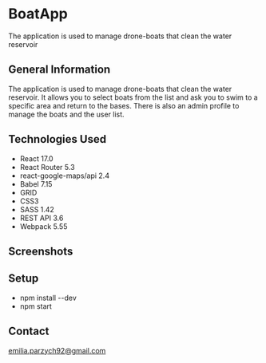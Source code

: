 # BoatApp
The application is used to manage drone-boats that clean the water reservoir

## General Information
The application is used to manage drone-boats that clean the water reservoir. 
It allows you to select boats from the list and ask you to swim to a specific area and return to the bases. There is also an admin profile to manage the boats and the user list.

## Technologies Used
- React 17.0
- React Router 5.3
- react-google-maps/api 2.4
- Babel 7.15
- GRID
- CSS3
- SASS 1.42
- REST API 3.6
- Webpack 5.55

## Screenshots

## Setup
- npm install --dev
- npm start

## Contact
emilia.parzych92@gmail.com
